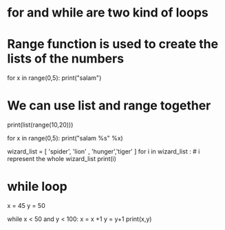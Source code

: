 # for and while are two kind of loops
# Range function is used to create the lists of the numbers

for x in range(0,5):
 print("salam")

 # We can use list and range together 
 print(list(range(10,20)))

 for x in range(0,5):
 print("salam %s" %x)

 wizard_list = [ 'spider', 'lion' , 'hunger','tiger' ]
for i in wizard_list : # i represent the whole wizard_list
    print(i)

# while loop
x = 45
y = 50

while x < 50 and y < 100:
    x = x +1
    y = y+1
    print(x,y)
